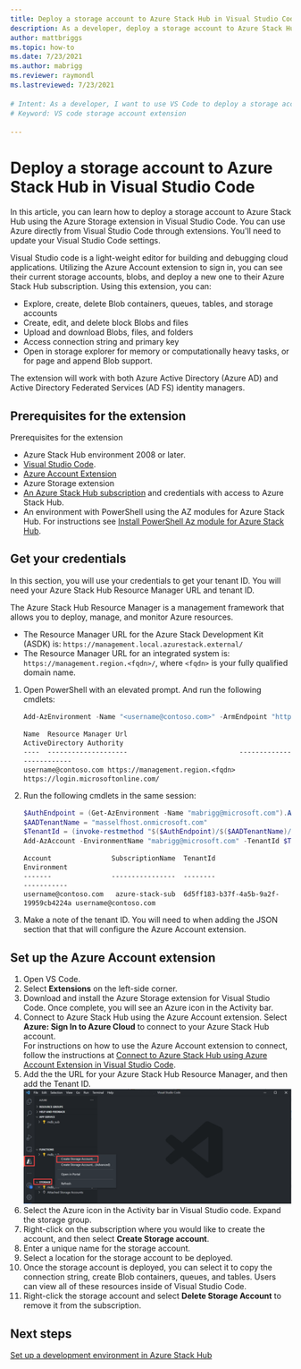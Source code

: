 ```yaml
---
title: Deploy a storage account to Azure Stack Hub in Visual Studio Code
description: As a developer, deploy a storage account to Azure Stack Hub in Visual Studio Code
author: mattbriggs
ms.topic: how-to
ms.date: 7/23/2021
ms.author: mabrigg
ms.reviewer: raymondl
ms.lastreviewed: 7/23/2021

# Intent: As a developer, I want to use VS Code to deploy a storage account to Azure Stack Hub.
# Keyword: VS code storage account extension

---
```


# Deploy a storage account to Azure Stack Hub in Visual Studio Code

In this article, you can learn how to deploy a storage account to Azure Stack Hub using the Azure Storage extension in Visual Studio Code. You can use Azure directly from Visual Studio Code through extensions. You'll need to update your Visual Studio Code settings.

Visual Studio code is a light-weight editor for building and debugging cloud applications. Utilizing the Azure Account extension to sign in, you can see their current storage accounts, blobs, and deploy a new one to their Azure Stack Hub subscription. Using this extension, you can:

 - Explore, create, delete Blob containers, queues, tables, and storage accounts
 - Create, edit, and delete block Blobs and files
 - Upload and download Blobs, files, and folders
 - Access connection string and primary key
 - Open in storage explorer for memory or computationally heavy tasks, or for page and append Blob support.

The extension will work with both Azure Active Directory (Azure AD) and Active Directory Federated Services (AD FS) identity managers. 

## Prerequisites for the extension

Prerequisites for the extension
 - Azure Stack Hub environment 2008 or later.
 - [Visual Studio Code](https://code.visualstudio.com/).
 - [Azure Account Extension](https://github.com/Microsoft/vscode-azure-account)
 - Azure Storage extension
 - [An Azure Stack Hub subscription](https://azure.microsoft.com/overview/azure-stack/)
    and credentials with access to Azure Stack Hub.
 - An environment with PowerShell using the AZ modules for Azure Stack Hub. For 
    instructions see [Install PowerShell Az module for Azure Stack Hub](../operator/powershell-install-az-module.md?bc=https%3a%2f%2fdocs.microsoft.com%2fen-us%2fazure-stack%2fbreadcrumb%2ftoc.json%3fview%3dazs-2008&toc=https%3a%2f%2fdocs.microsoft.com%2fen-us%2fazure-stack%2fuser%2ftoc.json%3fview%3dazs-2008&view=azs-2008).

## Get your credentials

In this section, you will use your credentials to get your tenant ID. You will need your Azure Stack Hub Resource Manager URL and tenant ID.

The Azure Stack Hub Resource Manager is a management framework that allows you to deploy, manage, and monitor Azure resources.
- The Resource Manager URL for the Azure Stack Development Kit (ASDK) is: `https://management.local.azurestack.external/` 
- The Resource Manager URL for an integrated system is: `https://management.region.<fqdn>/`, where `<fqdn>` is your fully qualified domain name.

1. Open PowerShell with an elevated prompt. And run the following cmdlets:

    ```powershell
    Add-AzEnvironment -Name "<username@contoso.com>" -ArmEndpoint "https://management.region.<fqdn>"
    ```

    ```Output
    Name  Resource Manager Url                            ActiveDirectory Authority
    ----  --------------------                            -------------------------
    username@contoso.com https://management.region.<fqdn> https://login.microsoftonline.com/
    ```

2. Run the following cmdlets in the same session:

    ```powershell
    $AuthEndpoint = (Get-AzEnvironment -Name "mabrigg@microsoft.com").ActiveDirectoryAuthority.TrimEnd('/')
    $AADTenantName = "masselfhost.onmicrosoft.com"
    $TenantId = (invoke-restmethod "$($AuthEndpoint)/$($AADTenantName)/.well-known/openid-configuration").issuer.TrimEnd('/').Split('/')[-1]
    Add-AzAccount -EnvironmentName "mabrigg@microsoft.com" -TenantId $TenantId
    ```

    ```Output
    Account               SubscriptionName  TenantId                             Environment
    -------               ----------------  --------                             -----------
    username@contoso.com   azure-stack-sub  6d5ff183-b37f-4a5b-9a2f-19959cb4224a username@contoso.com
    ```

3. Make a note of the tenant ID. You will need to when adding the JSON section that
    that will configure the Azure Account extension.

## Set up the Azure Account extension

1. Open VS Code.
2. Select **Extensions** on the left-side corner.
4. Download and install the Azure Storage extension for Visual Studio Code. Once complete, you will see an Azure icon in the Activity bar.
5.  Connect to Azure Stack Hub using the Azure Account extension. Select **Azure: Sign In to Azure Cloud** to connect to your Azure Stack Hub account.  
    For instructions on how to use the Azure Account extension to connect, follow the instructions at [Connect to Azure Stack Hub using Azure Account Extension in Visual Studio Code](azure-stack-dev-start-vscode-azure.md).
6. Add the the URL for your Azure Stack Hub Resource Manager, and then add the Tenant ID.
    ![Use the Azure Storage Extension on Azure Stack Hub](media/dev-start-vscode-storage/use-the-azure-storage-account-extension.png)
7. Select the Azure icon in the Activity bar in Visual Studio code. Expand the 
storage group.
7. Right-click on the subscription where you would like to create the account, and then select **Create Storage account**.
8. Enter a unique name for the storage account.
9. Select a location for the storage account to be deployed. 
11. Once the storage account is deployed, you can select it to copy the connection string, create Blob containers, queues, and tables. Users can view all of these resources inside of Visual Studio Code.
12. Right-click the storage account and select **Delete Storage Account** to remove it from the subscription. 

## Next steps

[Set up a development environment in Azure Stack Hub ](azure-stack-dev-start.md)